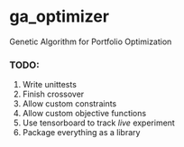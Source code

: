 # ga_optimizer
Genetic Algorithm for Portfolio Optimization

### TODO:
1. Write unittests
2. Finish crossover
3. Allow custom constraints
4. Allow custom objective functions
5. Use tensorboard to track _live_ experiment
6. Package everything as a library